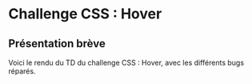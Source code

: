 # Challenge CSS : Hover

## Présentation brève
Voici le rendu du TD du challenge CSS : Hover, avec les différents bugs réparés.
